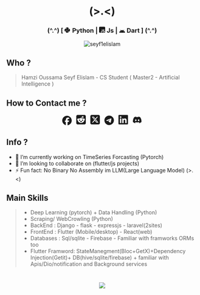 <h1 align="center">(>.<)</h1>

<h3 align="center">(^.^) [ <svg  width=16 xmlns="http://www.w3.org/2000/svg" viewBox="0 0 496 460"><path fill="currentColor" d="M439.8 200.5c-7.7-30.9-22.3-54.2-53.4-54.2h-40.1v47.4c0 36.8-31.2 67.8-66.8 67.8H172.7c-29.2 0-53.4 25-53.4 54.3v101.8c0 29 25.2 46 53.4 54.3 33.8 9.9 66.3 11.7 106.8 0 26.9-7.8 53.4-23.5 53.4-54.3v-40.7H226.2v-13.6h160.2c31.1 0 42.6-21.7 53.4-54.2 11.2-33.5 10.7-65.7 0-108.6zM286.2 404c11.1 0 20.1 9.1 20.1 20.3 0 11.3-9 20.4-20.1 20.4-11 0-20.1-9.2-20.1-20.4 .1-11.3 9.1-20.3 20.1-20.3zM167.8 248.1h106.8c29.7 0 53.4-24.5 53.4-54.3V91.9c0-29-24.4-50.7-53.4-55.6-35.8-5.9-74.7-5.6-106.8 .1-45.2 8-53.4 24.7-53.4 55.6v40.7h106.9v13.6h-147c-31.1 0-58.3 18.7-66.8 54.2-9.8 40.7-10.2 66.1 0 108.6 7.6 31.6 25.7 54.2 56.8 54.2H101v-48.8c0-35.3 30.5-66.4 66.8-66.4zm-6.7-142.6c-11.1 0-20.1-9.1-20.1-20.3 .1-11.3 9-20.4 20.1-20.4 11 0 20.1 9.2 20.1 20.4s-9 20.3-20.1 20.3z"/></svg> Python | <svg  width=16 xmlns="http://www.w3.org/2000/svg"  viewBox="0 0 448 480"><path fill="currentColor" d="M448 96c0-35.3-28.7-64-64-64H64C28.7 32 0 60.7 0 96V416c0 35.3 28.7 64 64 64H384c35.3 0 64-28.7 64-64V96zM180.9 444.9c-33.7 0-53.2-17.4-63.2-38.5L152 385.7c6.6 11.7 12.6 21.6 27.1 21.6c13.8 0 22.6-5.4 22.6-26.5V237.7h42.1V381.4c0 43.6-25.6 63.5-62.9 63.5zm85.8-43L301 382.1c9 14.7 20.8 25.6 41.5 25.6c17.4 0 28.6-8.7 28.6-20.8c0-14.4-11.4-19.5-30.7-28l-10.5-4.5c-30.4-12.9-50.5-29.2-50.5-63.5c0-31.6 24.1-55.6 61.6-55.6c26.8 0 46 9.3 59.8 33.7L368 290c-7.2-12.9-15-18-27.1-18c-12.3 0-20.1 7.8-20.1 18c0 12.6 7.8 17.7 25.9 25.6l10.5 4.5c35.8 15.3 55.9 31 55.9 66.2c0 37.8-29.8 58.6-69.7 58.6c-39.1 0-64.4-18.6-76.7-43z"/></svg>
 Js  | <svg  width=16 xmlns="http://www.w3.org/2000/svg" viewBox="0 0 600 400"><path fill="currentColor" d="M420.6 301.9a24 24 0 1 1 24-24 24 24 0 0 1 -24 24m-265.1 0a24 24 0 1 1 24-24 24 24 0 0 1 -24 24m273.7-144.5 47.9-83a10 10 0 1 0 -17.3-10h0l-48.5 84.1a301.3 301.3 0 0 0 -246.6 0L116.2 64.5a10 10 0 1 0 -17.3 10h0l47.9 83C64.5 202.2 8.2 285.6 0 384H576c-8.2-98.5-64.5-181.8-146.9-226.6"/></svg> Dart ] (^.^) </h3>

<p align="center"> <img src="https://komarev.com/ghpvc/?username=seyf1elislam&label=views&color=0e75b6&style=flat" alt="seyf1elislam" /> </p>

## Who ?

> Hamzi Oussama Seyf Elislam - CS Student ( Master2 - Artificial Intelligence )

## How to Contact me ?

<!--! --------------------------------------------------- -->
<!--! --------------------------------------------------- -->

<div class="ccontact"align="center">
<a  href="https://fb.me/seyf1elislam" style="text-decoration: none;color: inherit;">
<svg  width=25 xmlns="http://www.w3.org/2000/svg" viewBox="0 0 512 512" style="margin:auto 4"><path fill="currentcolor"  d="M512 256C512 114.6 397.4 0 256 0S0 114.6 0 256C0 376 82.7 476.8 194.2 504.5V334.2H141.4V256h52.8V222.3c0-87.1 39.4-127.5 125-127.5c16.2 0 44.2 3.2 55.7 6.4V172c-6-.6-16.5-1-29.6-1c-42 0-58.2 15.9-58.2 57.2V256h83.6l-14.4 78.2H287V510.1C413.8 494.8 512 386.9 512 256h0z"/></svg>
</a>
<a  href="https://www.reddit.com/u/seyf1elislam" style="text-decoration: none;color: inherit;">
<svg  width=25 xmlns="http://www.w3.org/2000/svg" viewBox="0 0 448 512" style="margin:auto 4"><path fill="currentcolor" d="M64 32l320 0c35.3 0 64 28.7 64 64l0 320c0 35.3-28.7 64-64 64L64 480c-35.3 0-64-28.7-64-64L0 96C0 60.7 28.7 32 64 32zM305.9 166.4c20.6 0 37.3-16.7 37.3-37.3s-16.7-37.3-37.3-37.3c-18 0-33.1 12.8-36.6 29.8c-30.2 3.2-53.8 28.8-53.8 59.9l0 .2c-32.8 1.4-62.8 10.7-86.6 25.5c-8.8-6.8-19.9-10.9-32-10.9c-28.9 0-52.3 23.4-52.3 52.3c0 21 12.3 39 30.1 47.4c1.7 60.7 67.9 109.6 149.3 109.6s147.6-48.9 149.3-109.7c17.7-8.4 29.9-26.4 29.9-47.3c0-28.9-23.4-52.3-52.3-52.3c-12 0-23 4-31.9 10.8c-24-14.9-54.3-24.2-87.5-25.4l0-.1c0-22.2 16.5-40.7 37.9-43.7l0 0c3.9 16.5 18.7 28.7 36.3 28.7zM155 248.1c14.6 0 25.8 15.4 25 34.4s-11.8 25.9-26.5 25.9s-27.5-7.7-26.6-26.7s13.5-33.5 28.1-33.5zm166.4 33.5c.9 19-12 26.7-26.6 26.7s-25.6-6.9-26.5-25.9c-.9-19 10.3-34.4 25-34.4s27.3 14.6 28.1 33.5zm-42.1 49.6c-9 21.5-30.3 36.7-55.1 36.7s-46.1-15.1-55.1-36.7c-1.1-2.6 .7-5.4 3.4-5.7c16.1-1.6 33.5-2.5 51.7-2.5s35.6 .9 51.7 2.5c2.7 .3 4.5 3.1 3.4 5.7z"/></svg>
</a>
<a href="https://twitter.com/seyf1elislam" style="text-decoration: none;color: inherit;">
<svg width=25 style="margin:auto 4" xmlns="http://www.w3.org/2000/svg" viewBox="0 0 448 512" ><path fill="currentcolor" d="M64 32C28.7 32 0 60.7 0 96V416c0 35.3 28.7 64 64 64H384c35.3 0 64-28.7 64-64V96c0-35.3-28.7-64-64-64H64zm297.1 84L257.3 234.6 379.4 396H283.8L209 298.1 123.3 396H75.8l111-126.9L69.7 116h98l67.7 89.5L313.6 116h47.5zM323.3 367.6L153.4 142.9H125.1L296.9 367.6h26.3z"/></svg>
</a>
<a href="https://t.me/seyf1eislam" style="text-decoration: none;color: inherit;">
<svg width=25 style="margin:auto 4" xmlns="http://www.w3.org/2000/svg" viewBox="0 0 496 512" ><path fill="currentcolor" d="M248 8C111 8 0 119 0 256S111 504 248 504 496 393 496 256 385 8 248 8zM363 176.7c-3.7 39.2-19.9 134.4-28.1 178.3-3.5 18.6-10.3 24.8-16.9 25.4-14.4 1.3-25.3-9.5-39.3-18.7-21.8-14.3-34.2-23.2-55.3-37.2-24.5-16.1-8.6-25 5.3-39.5 3.7-3.8 67.1-61.5 68.3-66.7 .2-.7 .3-3.1-1.2-4.4s-3.6-.8-5.1-.5q-3.3 .7-104.6 69.1-14.8 10.2-26.9 9.9c-8.9-.2-25.9-5-38.6-9.1-15.5-5-27.9-7.7-26.8-16.3q.8-6.7 18.5-13.7 108.4-47.2 144.6-62.3c68.9-28.6 83.2-33.6 92.5-33.8 2.1 0 6.6 .5 9.6 2.9a10.5 10.5 0 0 1 3.5 6.7A43.8 43.8 0 0 1 363 176.7z"/></svg>
</a>
<a href="https://www.linkedin.com/in/seyf1eislam" style="text-decoration: none;color: inherit;">
<svg width=25 style="margin:auto 4" xmlns="http://www.w3.org/2000/svg" viewBox="0 0 448 512" ><path fill="currentcolor" d="M416 32H31.9C14.3 32 0 46.5 0 64.3v383.4C0 465.5 14.3 480 31.9 480H416c17.6 0 32-14.5 32-32.3V64.3c0-17.8-14.4-32.3-32-32.3zM135.4 416H69V202.2h66.5V416zm-33.2-243c-21.3 0-38.5-17.3-38.5-38.5S80.9 96 102.2 96c21.2 0 38.5 17.3 38.5 38.5 0 21.3-17.2 38.5-38.5 38.5zm282.1 243h-66.4V312c0-24.8-.5-56.7-34.5-56.7-34.6 0-39.9 27-39.9 54.9V416h-66.4V202.2h63.7v29.2h.9c8.9-16.8 30.6-34.5 62.9-34.5 67.2 0 79.7 44.3 79.7 101.9V416z"/></svg>
</a>
<a href="https://discordapp.com/users/seyf1elislam" style="text-decoration: none;color: inherit;">
<svg width=25 style="margin:auto 4" xmlns="http://www.w3.org/2000/svg" viewBox="0 0 650 612" ><path fill="currentcolor" d="M524.5 69.8a1.5 1.5 0 0 0 -.8-.7A485.1 485.1 0 0 0 404.1 32a1.8 1.8 0 0 0 -1.9 .9 337.5 337.5 0 0 0 -14.9 30.6 447.8 447.8 0 0 0 -134.4 0 309.5 309.5 0 0 0 -15.1-30.6 1.9 1.9 0 0 0 -1.9-.9A483.7 483.7 0 0 0 116.1 69.1a1.7 1.7 0 0 0 -.8 .7C39.1 183.7 18.2 294.7 28.4 404.4a2 2 0 0 0 .8 1.4A487.7 487.7 0 0 0 176 479.9a1.9 1.9 0 0 0 2.1-.7A348.2 348.2 0 0 0 208.1 430.4a1.9 1.9 0 0 0 -1-2.6 321.2 321.2 0 0 1 -45.9-21.9 1.9 1.9 0 0 1 -.2-3.1c3.1-2.3 6.2-4.7 9.1-7.1a1.8 1.8 0 0 1 1.9-.3c96.2 43.9 200.4 43.9 295.5 0a1.8 1.8 0 0 1 1.9 .2c2.9 2.4 6 4.9 9.1 7.2a1.9 1.9 0 0 1 -.2 3.1 301.4 301.4 0 0 1 -45.9 21.8 1.9 1.9 0 0 0 -1 2.6 391.1 391.1 0 0 0 30 48.8 1.9 1.9 0 0 0 2.1 .7A486 486 0 0 0 610.7 405.7a1.9 1.9 0 0 0 .8-1.4C623.7 277.6 590.9 167.5 524.5 69.8zM222.5 337.6c-29 0-52.8-26.6-52.8-59.2S193.1 219.1 222.5 219.1c29.7 0 53.3 26.8 52.8 59.2C275.3 311 251.9 337.6 222.5 337.6zm195.4 0c-29 0-52.8-26.6-52.8-59.2S388.4 219.1 417.9 219.1c29.7 0 53.3 26.8 52.8 59.2C470.7 311 447.5 337.6 417.9 337.6z"/></svg>
</a>
</div>
<!-- <a href="https://t.me/seyf1eislam" style="text-decoration: none;color: inherit;"></a>
<a href="https://www.linkedin.com/in/seyf1eislam" style="text-decoration: none;color: inherit;"></a>
</div> -->

## Info ?

- 🔭 I’m currently working on TimeSeries Forcasting (Pytorch)
- 👯 I’m looking to collaborate on (flutter/js projects)
- ⚡ Fun fact: No Binary No Assembly im LLM(Large Language Model) (>.<)

## Main Skills

> - Deep Learning (pytorch) + Data Handling (Python)
> - Scraping/ WebCrowling (Python)
> - BackEnd : Django - flask - expressjs - laravel(2sites)
> - FrontEnd : Flutter (Mobile/desktop) - React(web)
> - Databases : Sql/sqlite - Firebase - Familiar with framworks ORMs too
> - Flutter Framword: StateManegment(Bloc+GetX)+Dependency Injection(Getit)+ DB(hive/sqlite/firebase) + familiar with Apis/Dio/notification and Background services

#

<div align="center">
<img  src="https://github-readme-stats.vercel.app/api?username=seyf1elislam&theme=default&hide_border=true" />
</div>

#
